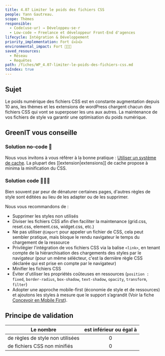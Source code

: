 ```yaml
---
title: 4.07 Limiter le poids des fichiers CSS
people: Yann Gautreau.
scope: Thèmes
responsible:
  - Code(use·ur) → Développeu·se·r
  - Low-code → Freelance et développeur Front-End d'agences
lifecycle: Intégration & Développement
priority_implementation: Fort 👍👍👍
environmental_impact: Fort 🌱🌱🌱
saved_resources:
  - Réseau
  - Requêtes
path: /fiches/WP_4.07-limiter-le-poids-des-fichiers-css.md
toIndex: true
---
```


## Sujet

Le poids numérique des fichiers CSS est en constante augmentation depuis 10 ans, les thèmes et les extensions de wordPress chargent chacun des fichiers CSS qui vont se superposer les uns aux autres. La maintenance de vos fichiers de style va garantir une optimisation du poids numérique.

## GreenIT vous conseille

### Solution no-code 🌱

Nous vous invitons à vous référer à la bonne pratique : [Utiliser un système de cache](/fiches/12-utiliser-un-systeme-de-cache). La plupart des [[extension|extensions]] de cache propose à minima la minification du CSS.

### Solution code 🌱🌱🌱

Bien souvent par peur de dénaturer certaines pages, d'autres règles de style sont éditées au lieu de les adapter ou de les supprimer.

Nous vous recommandons de :

- Supprimer les styles non utilisés
- Diviser les fichiers CSS afin d’en faciliter la maintenance (grid.css, reset.css, element.css, widget.css, etc.)
- Ne pas utiliser `@import` pour appeler un fichier de CSS, cela peut sembler pratique, mais bloque le rendu navigateur le temps du chargement de la ressource
- Privilégier l'intégration de vos fichiers CSS via la balise `<link>`, en tenant compte de la hiérarchisation des chargements des styles par le navigateur (pour un même sélécteur, c'est la dernière règle CSS déclarée qui est prise en compte par le navigateur)
- Minifier les fichiers CSS
- Éviter d'utiliser les propriétés coûteuses en ressources (`position : fixed`, `border-radius`, `box-shadow`, `text-shadow`, `opacity`, `transform`, `filter`)
- Adopter une approche mobile-first (économie de style et de ressources) et ajoutons les styles à mesure que le support s’agrandit (Voir la fiche [Concevoir en Mobile First](/fiches/20-concevoir-en-mobile-firt)).

## Principe de validation

| Le nombre                        | est inférieur ou égal à |
| -------------------------------- | :---------------------: |
| de règles de style non utilisées |            0            |
| de fichiers CSS non minifiés     |            0            |

